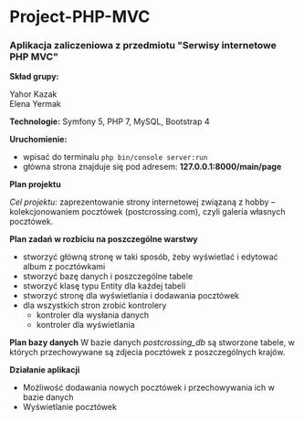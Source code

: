 # Project-PHP-MVC
### Aplikacja zaliczeniowa z przedmiotu "Serwisy internetowe PHP MVC"

**Skład grupy:**

Yahor Kazak  
Elena Yermak 

**Technologie:**
Symfony 5, PHP 7, MySQL, Bootstrap 4

**Uruchomienie:**
- wpisać do terminalu ``` php bin/console server:run ```
- główna strona znajduje się pod adresem: **127.0.0.1:8000/main/page**

**Plan projektu**
 
*Cel projektu:* zaprezentowanie strony internetowej związaną z hobby – kolekcjonowaniem pocztówek (postcrossing.com), czyli galeria własnych pocztówek. 

**Plan zadań w rozbiciu na poszczególne warstwy**
- stworzyć główną stronę w taki sposób, żeby wyświetlać i edytować album z pocztówkami 
- stworzyć bazę danych i poszczególne tabele 
- stworzyć klasę typu Entity dla każdej tabeli 
- stworzyć stronę dla wyświetlania i dodawania pocztówek
- dla wszystkich stron zrobić kontrolery
    - kontroler dla wysłania danych
    - kontroler dla wyświetlania

**Plan bazy danych**
W bazie danych *postcrossing_db* są stworzone tabele, w których przechowywane są zdjecia pocztówek z poszczególnych krajów.

**Działanie aplikacji** 
- Możliwość dodawania nowych pocztówek i przechowywania ich w bazie danych
- Wyświetlanie pocztówek 

